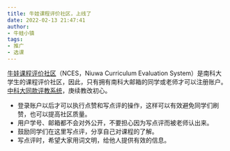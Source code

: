 ```yaml
---
title: 牛娃课程评价社区，上线了
date: 2022-02-13 21:47:41
author:
- 牛蛙小镇
tags:
- 推广
- 选课
---
```


[牛娃课程评价社区](https://nces.cra.moe/)（NCES，Niuwa Curriculum Evaluation System）是南科大学生的课程评价社区，因此，只有拥有南科大邮箱的同学或老师才可以注册账户。[中科大同款评教系统](https://icourse.club/)，庚续教改初心。

* 登录账户以后才可以执行点赞和写点评的操作，这样可以有效避免同学们刷赞，也可以提高社区质量。
* 用户学号、邮箱都不会对外公开，不要担心因为写点评而被老师认出来。
* 鼓励同学们在这里写点评，分享自己对课程的了解。
* 写点评时，希望大家用词文明，给他人提供有效的信息。
